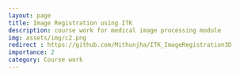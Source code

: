```yaml
---
layout: page
title: Image Registration using ITK
description: course work for medical image processing module
img: assets/img/c2.png
redirect : https://github.com/Mithunjha/ITK_ImageRegistration3D
importance: 2
category: Course work
---
```

